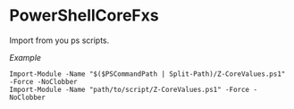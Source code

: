# PowerShellCoreFxs

Import from you ps scripts.  

*Example*

```
Import-Module -Name "$($PSCommandPath | Split-Path)/Z-CoreValues.ps1" -Force -NoClobber
Import-Module -Name "path/to/script/Z-CoreValues.ps1" -Force -NoClobber
```
